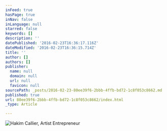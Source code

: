 ```yaml
---
inFeed: true
hasPage: true
inNav: false
inLanguage: null
starred: false
keywords: []
description: ''
datePublished: '2016-02-23T16:36:17.116Z'
dateModified: '2016-02-23T16:36:15.714Z'
title: ''
author: []
authors: []
publisher:
  name: null
  domain: null
  url: null
  favicon: null
sourcePath: _posts/2016-02-23-80ee39f6-2bbb-4ffb-bd72-1c8f053c8662.md
published: true
url: 80ee39f6-2bbb-4ffb-bd72-1c8f053c8662/index.html
_type: Article

---
```

![Hakim Callier, Artist Entrepreneur](https://the-grid-user-content.s3-us-west-2.amazonaws.com/3033b050-0110-443c-b4ae-adf30506a8aa.JPG)